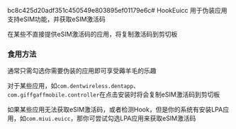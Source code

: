 bc8c425d20adf351c450549e803895ef01179e6c# HookEuicc
用于伪装应用支持eSIM功能，并获取eSIM激活码

在某些不直接提供eSIM激活码的应用，将复制激活码到剪切板

### 食用方法
通常只需勾选你需要伪装的应用即可享受薅羊毛的乐趣

对于某些应用，如`com.dentwireless.dentapp`、`com.giffgaffmobile.controller`在点击安装时将会复制eSIM激活码到剪切板

如果某些应用无法获取eSIM激活码，或者检测Hook，但是你的系统有安装LPA应用，如`com.miui.euicc`，那你可尝试勾选LPA应用来获取eSIM激活码
